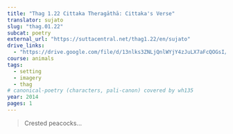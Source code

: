 ```yaml
---
title: "Thag 1.22 Cittaka Theragāthā: Cittaka's Verse"
translator: sujato
slug: "thag.01.22"
subcat: poetry
external_url: "https://suttacentral.net/thag1.22/en/sujato"
drive_links:
  - "https://drive.google.com/file/d/13nlks3ZNLjQnlWYjY4zJuLX7aFcQOGsI/view?usp=drivesdk"
course: animals
tags:
  - setting
  - imagery
  - thag
# canonical-poetry (characters, pali-canon) covered by wh135
year: 2014
pages: 1
---
```


> Crested peacocks...
